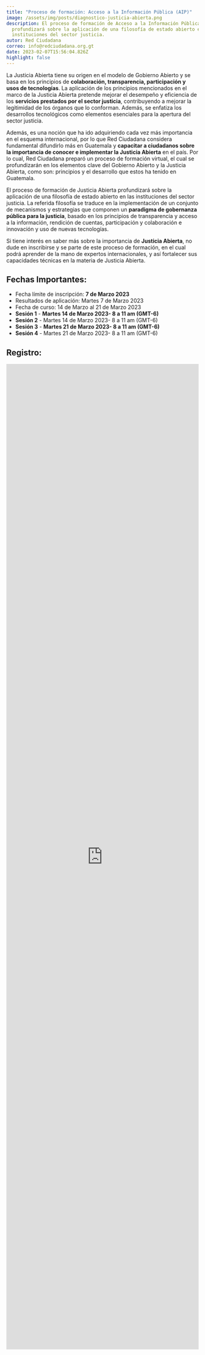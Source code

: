 ```yaml
---
title: "Proceso de formación: Acceso a la Información Pública (AIP)"
image: /assets/img/posts/diagnostico-justicia-abierta.png
description: El proceso de formación de Acceso a la Información Pública (AIP)
  profundizará sobre la aplicación de una filosofía de estado abierto en las
  instituciones del sector justicia.
autor: Red Ciudadana
correo: info@redciudadana.org.gt
date: 2023-02-07T15:56:04.826Z
highlight: false
---
```

La Justicia Abierta tiene su origen en el modelo de Gobierno Abierto y se basa en los principios de **colaboración, transparencia, participación y usos de tecnologías**. La aplicación de los principios mencionados en el marco de la Justicia Abierta pretende mejorar el desempeño y eficiencia de los **servicios prestados por el sector justicia**, contribuyendo a mejorar la legitimidad de los órganos que lo conforman. Además, se enfatiza los desarrollos tecnológicos como elementos esenciales para la apertura del sector justicia. 

Además, es una noción que ha ido adquiriendo cada vez más importancia en el esquema internacional, por lo que Red Ciudadana considera fundamental difundirlo más en Guatemala y **capacitar a ciudadanos sobre la importancia de conocer e implementar la Justicia Abierta** en el país. Por lo cual, Red Ciudadana preparó un proceso de formación virtual, el cual se profundizarán en los elementos clave del Gobierno Abierto y la Justicia Abierta, como son: principios y el desarrollo que estos ha tenido en Guatemala. 

El proceso de formación de Justicia Abierta profundizará sobre la aplicación de una filosofía de estado abierto en las instituciones del sector justicia. La referida filosofía se traduce en la implementación de un conjunto de mecanismos y estrategias que componen un **paradigma de gobernanza pública para la justicia**, basado en los principios de transparencia y acceso a la información, rendición de cuentas, participación y colaboración e innovación y uso de nuevas tecnologías.

Si tiene interés en saber más sobre la importancia de **Justicia Abierta**, no dude en inscribirse y se parte de este proceso de formación, en el cual podrá aprender de la mano de expertos internacionales, y así fortalecer sus capacidades técnicas en la materia de Justicia Abierta. 

## Fechas Importantes:

* Fecha límite de inscripción: **7 de Marzo 2023**
* Resultados de aplicación: Martes 7 de Marzo 2023
* Fecha de curso: 14 de Marzo al 21 de Marzo 2023
* **Sesión 1** - **Martes 14 de Marzo 2023- 8 a 11 am (GMT-6)**
* **Sesión 2** - Martes 14 de Marzo 2023- 8 a 11 am (GMT-6)
* **Sesión 3** - **Martes 21 de Marzo 2023- 8 a 11 am (GMT-6)**
* **Sesión 4** - Martes 21 de Marzo 2023- 8 a 11 am (GMT-6)

## R﻿egistro:

<iframe src="https://docs.google.com/forms/d/e/1FAIpQLScg7nPONuuiR1_OoaGkIX5OtbpDPqPgc0764t9b3XxxOnxW5w/viewform?embedded=true" width="100%" height="2574" frameborder="0" marginheight="0" marginwidth="0">Cargando…</iframe>